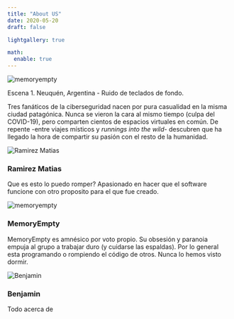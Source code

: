 ```yaml
---
title: "About US"
date: 2020-05-20
draft: false

lightgallery: true

math:
  enable: true
---
```




![memoryempty](/images/portada/portada.jpg "Hacking")

Escena 1. Neuquén, Argentina - Ruido de teclados de fondo.

 Tres fanáticos de la ciberseguridad nacen por pura casualidad en la misma ciudad patagónica. Nunca se vieron la cara al mismo tiempo (culpa del COVID-19), pero comparten cientos de espacios virtuales en común. De repente -entre viajes místicos y *runnings into the wild*- descubren que ha llegado la hora de compartir su pasión con el resto de la humanidad.


![Ramirez Matias](https://s.gravatar.com/avatar/c13d66cae26b607518adc57fa38c7c0b?s=350 "Ramirez Matias")

### Ramirez Matias

Que es esto lo puedo romper? 
Apasionado en hacer que el software funcione con otro proposito para el que fue creado.


![memoryempty](/images/avatars/memoryempty.png "MemoryEmpty")
### MemoryEmpty

MemoryEmpty es amnésico por voto propio. Su obsesión y paranoia empuja al grupo a trabajar duro (y cuidarse las espaldas). Por lo general esta programando o rompiendo el código de otros. Nunca lo hemos visto dormir.

![Benjamin](/images/avatars/benjamin.png "Benjamin")
### Benjamin

Todo acerca de